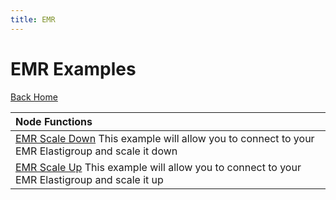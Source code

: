 ```yaml
---
title: EMR
---
```


# EMR Examples

[Back Home](./README)

|Node Functions| 
|:--------------------------- |
|[EMR Scale Down](./node-emr-scaleDown)  This example will allow you to connect to your EMR Elastigroup and scale it down|
|[EMR Scale Up](./node-emr-scaleUp)  This example will allow you to connect to your EMR Elastigroup and scale it up|